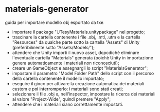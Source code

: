 # materials-generator

guida per importare modello obj esportato da txe:

- importare il package "UTesyMaterials.unitypackage" nel progetto;
- trascinare la cartella contenente i file .obj, .mtl, .utm e la cartella "Resources" da qualche parte sotto la cartella "Assets" di Unity (preferibilmente sotto "Assets/Models/");
- attendere che Unity importi il nuovo asset, dopodichè eliminare l'eventuale cartella "Materials" generata (poichè Unity in importazione genera automaticamente i materiali non riconosciuti);
- creare un GameObject e assegnargli lo script "MaterialsGenerator";
- impostare il parametro "Model Folder Path" dello script con il percorso della cartella contenente il modello importato;
- eseguire il gioco per attivare la creazione automatica dei materiali custom e poi interromperlo: i materiali sono stati creati;
- selezionare il file .obj e, nell'inspector, impostare la ricerca dei materiali al valore "Project-Wide", quindi premere "Apply";
- attendere che i materiali siano correttamente impostati.

